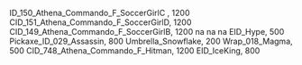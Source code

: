 ID_150_Athena_Commando_F_SoccerGirlC , 1200
CID_151_Athena_Commando_F_SoccerGirlD, 1200
CID_149_Athena_Commando_F_SoccerGirlB, 1200
na
na
na
EID_Hype, 500
Pickaxe_ID_029_Assassin, 800
Umbrella_Snowflake, 200
Wrap_018_Magma, 500
CID_748_Athena_Commando_F_Hitman, 1200
EID_IceKing, 800
